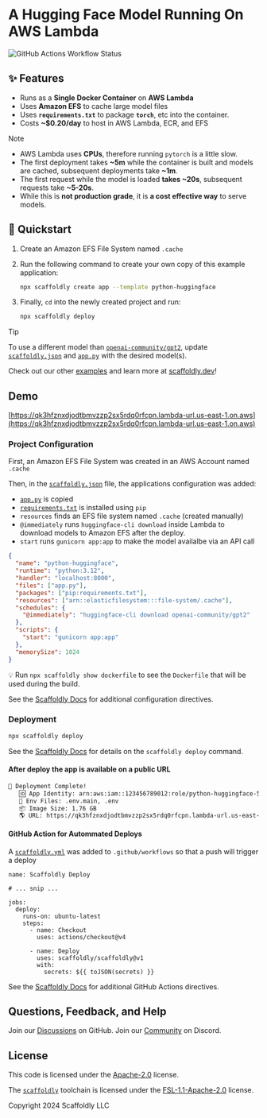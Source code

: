 # A Hugging Face Model Running On AWS Lambda

![GitHub Actions Workflow Status](https://img.shields.io/github/actions/workflow/status/scaffoldly/scaffoldly-examples/scaffoldly.yml?branch=python-huggingface&link=https%3A%2F%2Fgithub.com%2Fscaffoldly%2Fscaffoldly-examples%2Factions)

## ✨ Features

- Runs as a **Single Docker Container** on **AWS Lambda**
- Uses **Amazon EFS** to cache large model files
- Uses **`requirements.txt`** to package **`torch`**, etc into the container.
- Costs **~$0.20/day** to host in AWS Lambda, ECR, and EFS

> [!NOTE]
>
> - AWS Lambda uses **CPUs**, therefore running `pytorch` is a little slow.
> - The first deployment takes **~5m** while the container is built and models are cached, subsequent deployments take **~1m**.
> - The first request while the model is loaded **takes ~20s**, subsequent requests take **~5-20s**.
> - While this is **not production grade**, it is **a cost effective way** to serve models.

## 🚀 Quickstart

1. Create an Amazon EFS File System named `.cache`

2. Run the following command to create your own copy of this example application:

   ```bash
   npx scaffoldly create app --template python-huggingface
   ```

3. Finally, `cd` into the newly created project and run:

   ```bash
   npx scaffoldly deploy
   ```

> [!TIP]
> To use a different model than [`openai-community/gpt2`](https://huggingface.co/openai-community/gpt2), update [`scaffoldly.json`](./scaffoldly.json) and [`app.py`](./app.py) with the desired model(s).

Check out our other [examples](https://github.com/scaffoldly/scaffoldly-examples) and learn more at [scaffoldly.dev](https://scaffoldly.dev)!

## Demo

[https://qk3hfznxdjodtbmvzzp2sx5rdq0rfcpn.lambda-url.us-east-1.on.aws](https://qk3hfznxdjodtbmvzzp2sx5rdq0rfcpn.lambda-url.us-east-1.on.aws)

### Project Configuration

First, an Amazon EFS File System was created in an AWS Account named `.cache`

Then, in the [`scaffoldly.json`](./scaffoldly.json) file, the applications configuration was added:

- [`app.py`](./app.py) is copied
- [`requirements.txt`](./requirements.txt) is installed using `pip`
- `resources` finds an EFS file system named `.cache` (created manually)
- `@immediately` runs `huggingface-cli download` inside Lambda to download models to Amazon EFS after the deploy.
- `start` runs `gunicorn app:app` to make the model availalbe via an API call

```json
{
  "name": "python-huggingface",
  "runtime": "python:3.12",
  "handler": "localhost:8000",
  "files": ["app.py"],
  "packages": ["pip:requirements.txt"],
  "resources": ["arn::elasticfilesystem:::file-system/.cache"],
  "schedules": {
    "@immediately": "huggingface-cli download openai-community/gpt2"
  },
  "scripts": {
    "start": "gunicorn app:app"
  },
  "memorySize": 1024
}
```

💡 Run `npx scaffoldly show dockerfile` to see the `Dockerfile` that will be used during the build.

See the [Scaffoldly Docs](https://scaffoldly.dev/docs/config/) for additional configuration directives.

### Deployment

```bash
npx scaffoldly deploy
```

See the [Scaffoldly Docs](https://scaffoldly.dev/docs/cli/#scaffoldly-deploy) for details on the `scaffoldly deploy` command.

#### After deploy the app is available on a public URL

```bash
🚀 Deployment Complete!
   🆔 App Identity: arn:aws:iam::123456789012:role/python-huggingface-54463086
   📄 Env Files: .env.main, .env
   📦 Image Size: 1.76 GB
   🌎 URL: https://qk3hfznxdjodtbmvzzp2sx5rdq0rfcpn.lambda-url.us-east-1.on.aws
```

#### GitHub Action for Autommated Deploys

A [`scaffoldly.yml`](.github/workflows/scaffoldly.yml) was added to `.github/workflows` so that a push will trigger a deploy

```
name: Scaffoldly Deploy

# ... snip ...

jobs:
  deploy:
    runs-on: ubuntu-latest
    steps:
      - name: Checkout
        uses: actions/checkout@v4

      - name: Deploy
        uses: scaffoldly/scaffoldly@v1
        with:
          secrets: ${{ toJSON(secrets) }}
```

See the [Scaffoldly Docs](https://scaffoldly.dev/docs/gha/) for additional GitHub Actions directives.

## Questions, Feedback, and Help

Join our [Discussions](https://github.com/scaffoldly/scaffoldly/discussions) on GitHub.
Join our [Community](https://scaffoldly.dev/community) on Discord.

## License

This code is licensed under the [Apache-2.0](LICENSE.md) license.

The [`scaffoldly`](https://github.com/scaffoldly/scaffoldly) toolchain is licensed under the [FSL-1.1-Apache-2.0](https://github.com/scaffoldly/scaffoldly?tab=License-1-ov-file) license.

Copyright 2024 Scaffoldly LLC
